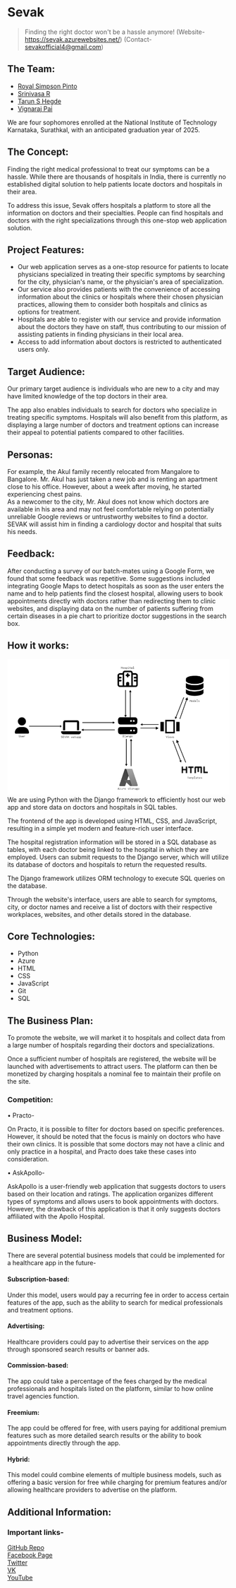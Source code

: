 # **Sevak**
> Finding the right doctor won't be a hassle anymore!
> (Website- https://sevak.azurewebsites.net/)
> (Contact- sevakofficial4@gmail.com)


## **The Team:**
- [Royal Simpson Pinto](https://github.com/royalpinto007) <br/>
- [Srinivasa R](https://github.com/Wolfram70) <br/>
- [Tarun S Hegde](https://github.com/tarun-hegde) <br/>
- [Vignaraj Pai](https://github.com/Vignaraj-pai)<br/>

We are four sophomores enrolled at the National Institute of Technology Karnataka, Surathkal, with an anticipated graduation year of 2025.

## **The Concept:**
Finding the right medical professional to treat our symptoms can be a hassle. While there are thousands of hospitals in India, there is currently no established digital solution to help patients locate doctors and hospitals in their area.

To address this issue, Sevak offers hospitals a platform to store all the information on doctors and their specialties. People can find hospitals and doctors with the right specializations through this one-stop web application solution.

## **Project Features:**
- Our web application serves as a one-stop resource for patients to locate physicians specialized in treating their specific symptoms by searching for the city, physician's name, or the physician's area of specialization.
- Our service also provides patients with the convenience of accessing information about the clinics or hospitals where their chosen physician practices, allowing them to consider both hospitals and clinics as options for treatment.
- Hospitals are able to register with our service and provide information about the doctors they have on staff, thus contributing to our mission of assisting patients in finding physicians in their local area.
- Access to add information about doctors is restricted to authenticated users only.

## **Target Audience:**
Our primary target audience is individuals who are new to a city and may have limited knowledge of the top doctors in their area.

The app also enables individuals to search for doctors who specialize in treating specific symptoms. Hospitals will also benefit from this platform, as displaying a large number of doctors and treatment options can increase their appeal to potential patients compared to other facilities.

## **Personas:**
For example, the Akul family recently relocated from Mangalore to Bangalore. Mr. Akul has just taken a new job and is renting an apartment close to his office. However, about a week after moving, he started experiencing chest pains. </br> 
As a newcomer to the city, Mr. Akul does not know which doctors are available in his area and may not feel comfortable relying on potentially unreliable Google reviews or untrustworthy websites to find a doctor. SEVAK will assist him in finding a cardiology doctor and hospital that suits his needs.

## **Feedback:**
After conducting a survey of our batch-mates using a Google Form, we found that some feedback was repetitive. Some suggestions included integrating Google Maps to detect hospitals as soon as the user enters the name and to help patients find the closest hospital, allowing users to book appointments directly with doctors rather than redirecting them to clinic websites, and displaying data on the number of patients suffering from certain diseases in a pie chart to prioritize doctor suggestions in the search box.

## **How it works:**

![Architecture Model](architecturemodel.png) </br>
We are using Python with the Django framework to efficiently host our web app and store data on doctors and hospitals in SQL tables. </br>

The frontend of the app is developed using HTML, CSS, and JavaScript, resulting in a simple yet modern and feature-rich user interface. </br>

The hospital registration information will be stored in a SQL database as tables, with each doctor being linked to the hospital in which they are employed. 
Users can submit requests to the Django server, which will utilize its database of doctors and hospitals to return the requested results. </br>

The Django framework utilizes ORM technology to execute SQL queries on the database. </br>

Through the website's interface, users are able to search for symptoms, city, or doctor names and receive a list of doctors with their respective workplaces, websites, and other details stored in the database.

## **Core Technologies:**
- Python
- Azure
- HTML
- CSS
- JavaScript
- Git
- SQL

## **The Business Plan:**
To promote the website, we will market it to hospitals and collect data from a large number of hospitals regarding their doctors and specializations. </br>

Once a sufficient number of hospitals are registered, the website will be launched with advertisements to attract users. The platform can then be monetized by charging hospitals a nominal fee to maintain their profile on the site.

### **Competition:** 
•	Practo- 

On Practo, it is possible to filter for doctors based on specific preferences. However, it should be noted that the focus is mainly on doctors who have their own clinics. It is possible that some doctors may not have a clinic and only practice in a hospital, and Practo does take these cases into consideration. 

•	AskApollo-

AskApollo is a user-friendly web application that suggests doctors to users based on their location and ratings. 
The application organizes different types of symptoms and allows users to book appointments with doctors. 
However, the drawback of this application is that it only suggests doctors affiliated with the Apollo Hospital.


## **Business Model:**

There are several potential business models that could be implemented for a healthcare app in the future-

#### Subscription-based: </br>
Under this model, users would pay a recurring fee in order to access certain features of the app, such as the ability to search for medical professionals and treatment options.

#### Advertising:  </br>
Healthcare providers could pay to advertise their services on the app through sponsored search results or banner ads.

#### Commission-based:  </br>
The app could take a percentage of the fees charged by the medical professionals and hospitals listed on the platform, similar to how online travel agencies function.

#### Freemium:  </br>
The app could be offered for free, with users paying for additional premium features such as more detailed search results or the ability to book appointments directly through the app.

#### Hybrid:  </br>
This model could combine elements of multiple business models, such as offering a basic version for free while charging for premium features and/or allowing healthcare providers to advertise on the platform.


## **Additional Information:**
### Important links-
[GitHub Repo](https://github.com/royalpinto007/Sevak) </br>
[Facebook Page](https://bit.ly/3VRmCTv) </br>
[Twitter](https://twitter.com/SevakOfficial4) </br>
[VK](https://twitter.com/SevakOfficial4) </br>
[YouTube](https://www.youtube.com/channel/UChkBhgBcFxNQMlYee_PCE0Q) </br>
